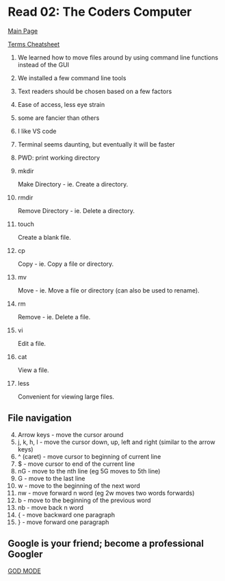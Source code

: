 # Read 02: The Coders Computer

[Main Page](https://averion305.github.io/reading-notes/)

[Terms Cheatsheet](https://ryanstutorials.net/linuxtutorial/cheatsheet.php)

1. We learned how to move files around by using command line functions instead of the GUI

1. We installed a few command line tools 

1. Text readers should be chosen based on a few factors

2. Ease of access, less eye strain

2. some are fancier than others

2. I like VS code

3. Terminal seems daunting, but eventually it will be faster

3. PWD: print working directory

3. mkdir

    Make Directory - ie. Create a directory.
3. rmdir

    Remove Directory - ie. Delete a directory.
3. touch

    Create a blank file.
3. cp

    Copy - ie. Copy a file or directory.
3. mv

    Move - ie. Move a file or directory (can also be used to rename).
3. rm

    Remove - ie. Delete a file.
3. vi

    Edit a file.
3. cat

    View a file.
3. less

    Convenient for viewing large files.

## File navigation

4. Arrow keys - move the cursor around
4. j, k, h, l - move the cursor down, up, left and right (similar to the arrow keys)
4. ^ (caret) - move cursor to beginning of current line
4. $ - move cursor to end of the current line
4. nG - move to the nth line (eg 5G moves to 5th line)
4. G - move to the last line
4. w - move to the beginning of the next word
4. nw - move forward n word (eg 2w moves two words forwards)
4. b - move to the beginning of the previous word
4. nb - move back n word
4. { - move backward one paragraph
4. } - move forward one paragraph


## Google is your friend; become a  professional Googler

[GOD MODE](https://google.com/)